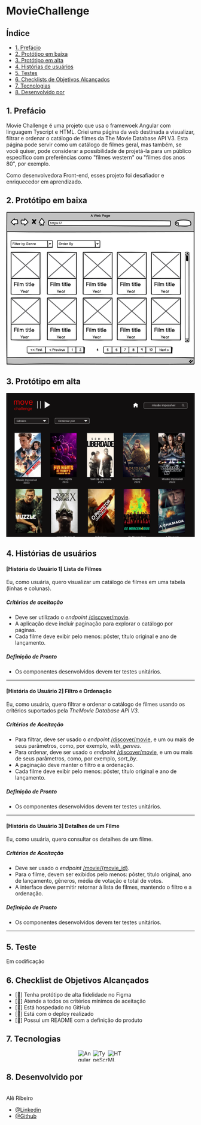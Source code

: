 # MovieChallenge

## Índice
* [1. Prefácio](#1-prefacio) 
* [2. Protótipo em baixa](#2-baixa)
* [3. Protótipo em alta](#3-alta)
* [4. Histórias de usuários](#4-ui)
* [5. Testes](#5-testes) 
* [6. Checklists de Objetivos Alcançados](#6-checklist-de-objetivos-alcançados)
* [7. Tecnologias](#7-tecnologias)
* [8. Desenvolvido por](#8-desenvolvido)
## 1. Prefácio

Movie Challenge é uma projeto que usa o framewoek Angular com linguagem Tyscript e HTML. Criei uma página da web destinada a visualizar, filtrar e ordenar o catálogo de filmes da The Movie Database API V3. Esta página pode servir como um catálogo de filmes geral, mas também, se você quiser, pode considerar a possibilidade de projetá-la para um público específico com preferências como "filmes western" ou "filmes dos anos 80", por exemplo.

Como desenvolvedora Front-end, esses projeto foi desafiador e enriquecedor em aprendizado.

## 2. Protótipo em baixa

![Alta](src/assets/movie-list.png)

## 3. Protótipo em alta

![Alta](src/assets/movie-alta.png)


## 4. Histórias de usuários

#### [História do Usuário 1] Lista de Filmes

Eu, como usuária, quero visualizar um catálogo de filmes em uma tabela
(linhas e colunas).

##### Critérios de aceitação

- Deve ser utilizado o _endpoint_
[/discover/movie](https://developer.themoviedb.org/reference/discover-movie).
- A aplicação deve incluir paginação para explorar o catálogo por páginas.
- Cada filme deve exibir pelo menos: pôster, título original e ano de lançamento.

##### Definição de Pronto

- Os componentes desenvolvidos devem ter testes unitários.

---

#### [História do Usuário 2] Filtro e Ordenação

Eu, como usuária, quero filtrar e ordenar o catálogo de filmes usando os
critérios suportados pela _TheMovie Database API V3_.

##### Critérios de Aceitação

- Para filtrar, deve ser usado o _endpoint_
[/discover/movie](https://developer.themoviedb.org/reference/discover-movie),
e um ou mais de seus parâmetros, como, por exemplo, _with_genres_.
- Para ordenar, deve ser usado o _endpoint_
[/discover/movie](https://developer.themoviedb.org/reference/discover-movie),
e um ou mais de seus parâmetros, como, por exemplo, _sort_by_.
- A paginação deve manter o filtro e a ordenação.
- Cada filme deve exibir pelo menos: pôster, título original e ano de lançamento.

##### Definição de Pronto

- Os componentes desenvolvidos devem ter testes unitários.

---

#### [História do Usuário 3] Detalhes de um Filme

Eu, como usuária, quero consultar os detalhes de um filme.

##### Critérios de Aceitação

- Deve ser usado o _endpoint_
[/movie/{movie_id}](https://developer.themoviedb.org/reference/movie-details).
- Para o filme, devem ser exibidos pelo menos: pôster, título original, ano
de lançamento, gêneros, média de votação e total de votos.
- A interface deve permitir retornar à lista de filmes, mantendo o filtro
e a ordenação.

##### Definição de Pronto

- Os componentes desenvolvidos devem ter testes unitários.

---

## 5. Teste
 
 Em codificação

## 6. Checklist de Objetivos Alcançados

 - [:star2:] Tenha protótipo de alta fidelidade no Figma
 - [:star2:] Atende a todos os critérios mínimos de aceitação
 - [:star2:] Está hospedado no GitHub
 - [:star2:] Está com o deploy realizado
 - [:star2:] Possui um README com a definição do produto

## 7. Tecnologias

<div style="display: flex; align-items: center; justify-content: center;">
  <img alt="Angular" height="30" width="40" src="https://cdn.jsdelivr.net/gh/devicons/devicon/icons/angular/angular-original.svg" />
  <img alt="TypeScript" height="30" width="40" src="https://cdn.jsdelivr.net/gh/devicons/devicon/icons/typescript/typescript-original.svg" />
  <img alt="HTML" height="30" width="40" src="https://cdn.jsdelivr.net/gh/devicons/devicon/icons/html5/html5-original.svg" />
</div>


## 8. Desenvolvido por
<br> Alê Ribeiro <br> 
  - [@Linkedin](https://www.linkedin.com/in/alessandra.ribeiro)
  - [@Github](https://github.com/ribeirober1208)
